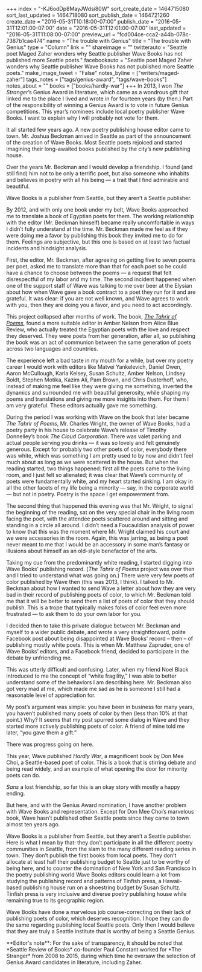 +++
index = "-KJ6odDp8MayJWdsi80W"
sort_create_date = 1464715080
sort_last_updated = 1464718080
sort_publish_date = 1464721260
create_date = "2016-05-31T10:18:00-07:00"
publish_date = "2016-05-31T12:01:00-07:00"
date = "2016-05-31T12:01:00-07:00"
last_updated = "2016-05-31T11:08:00-07:00"
preview_url = "fcd004ce-cca2-a44b-078c-7387b1cae474"
name = "The trouble with Genius"
title = "The trouble with Genius"
type = "Column"
link = ""
shareimage = ""
twitterauto = "Seattle poet Maged Zaher wonders why Seattle publisher Wave Books has not published more Seattle poets."
facebookauto = "Seattle poet Maged Zaher wonders why Seattle publisher Wave Books has not published more Seattle poets."
make_image_tweet = "False"
notes_byline = ["writers/maged-zaher"]
tags_notes = ["tags/genius-award", "tags/wave-books"]
notes_about = ""
books = ["books/hardly-war"]
+++
In 2013, I won *The Stranger*’s Genius Award in literature, which came as a wondrous gift that linked me to the place I lived and wrote in for fourteen years (by then.) Part of the responsibility of winning a Genius Award is to vote in future Genius competitions. This year’s nominees include local poetry publisher Wave Books. I want to explain why I will probably not vote for them.

It all started few years ago. A new poetry publishing house editor came to town. Mr. Joshua Beckman arrived in Seattle as part of the announcement of the creation of Wave Books. Most Seattle poets rejoiced and started imagining their long-awaited books published by the city’s new publishing house. 

Over the years Mr. Beckman and I would develop a friendship. I found (and still find) him not to be only a terrific poet, but also someone who inhabits and believes in poetry with all his being — a trait that I find admirable and beautiful.

<p class="pull-quote">Wave Books is a publisher from Seattle, but they aren’t a Seattle publisher.</p>

By 2012, and with only one book under my belt, Wave Books approached me to translate a book of Egyptian poets for them. The working relationship with the editor (Mr. Beckman himself) became really uncomfortable in ways I didn’t fully understand at the time. Mr. Beckman made me feel as if they were doing me a favor by publishing this book they invited me to do for them. Feelings are subjective, but this one is based on at least two factual incidents and hindsight analysis. 

First, the editor, Mr. Beckman, after agreeing on getting five to seven poems per poet, asked me to translate more than that for each poet so he could have a chance to choose between the poems — a request that felt disrespectful of my labor and my time. The second incident happened when one of the support staff of Wave was talking to me over beer at the Elysian about how when Wave gave a book contract to a poet they run for it and are grateful. It was clear: if you are not well known, and Wave agrees to work with you, then they are doing you a favor, and you need to act accordingly. 

This project collapsed after months of work. The book, [*The Tahrir of Poems*](http://alicebluebooks.blogspot.com/), found a more suitable editor in Amber Nelson from Alice Blue Review, who actually treated the Egyptian poets with the love and respect they deserved. They were poets from her generation, after all, so publishing the book was an act of communion between the same generation of poets across two languages and countries.  

The experience left a bad taste in my mouth for a while, but over my poetry career I would work with editors like Matvei Yankelevich, Daniel Owen, Aaron McCullough, Karla Kelsey, Susan Schultz, Amber Nelson, Lindsey Boldt, Stephen Motika, Kazim Ali, Pam Brown, and Chris Dusterhoff, who, instead of making me feel like they were giving me something, inverted the dynamics and surrounded me with beautiful generosity, while shaping my poems and translations and giving me more insights into them. For them I am very grateful. These editors actually gave me something. 

During the period I was working with Wave on the book that later became *The Tahrir of Poems*, Mr. Charles Wright, the owner of Wave Books, had a poetry party in his house to celebrate Wave’s release of Timothy Donnelley’s book *The Cloud Corporation*. There was valet parking and actual people serving you drinks — it was so lovely and felt genuinely generous. Except for probably two other poets of color, everybody there was white, which was something I am pretty used to by now and didn’t feel much about as long as we were scattered in the house. But when the reading started, two things happened: first all the poets came to the living room, and I just felt so alienated; it was clear that Wave’s community of poets were fundamentally white, and my heart started sinking. I am okay in all the other facets of my life being a minority — say, in the corporate world — but not in poetry. Poetry is the space I get empowerment from. 

The second thing that happened this evening was that Mr. Wright, to signal the beginning of the reading, sat on the very special chair in the living room facing the poet, with  the attendee poets scattered around and sitting and standing in a circle all around. I didn’t need a Foucauldian analysis of power to know that this was the moment where Mr. Wright claimed his court and we were accessories in the room. Again, this was jarring, as being a poet never meant to me that I would be an accessory in some man’s fantasy or illusions about himself as an old-style benefactor of the arts. 

Taking my cue from the predominantly white reading, I started digging into Wave Books’ publishing record. (*The Tahrir of Poems* project was over then and I tried to understand what was going on.) There were very few poets of color published by Wave then (this was 2013, I think). I talked to Mr. Beckman about how I wanted to send Wave a letter about how they are very bad in their record of publishing poets of color, to which Mr. Beckman told me that it will be better to send them a list of poets of color that they should publish. This is a trope that typically makes folks of color feel even more frustrated — to ask them to do your own labor for you. 

I decided then to take this private dialogue between Mr. Beckman and myself to a wider public debate, and wrote a very straightforward, polite Facebook post about being disappointed at Wave Books’ record – then – of publishing mostly white poets. This is when Mr. Matthew Zapruder, one of Wave Books’ editors, and a Facebook friend, decided to participate in the debate by unfriending me. 

This was utterly difficult and confusing. Later, when my friend Noel Black introduced to me the concept of “white fragility,” I was able to better understand some of the behaviors I am describing here.  Mr. Beckman also got very mad at me, which made me sad as he is someone I still had a reasonable level of appreciation for.

My post’s argument was simple: you have been in business for many years, you haven’t published many poets of color by then (less than 10% at that point.) Why? It seems that my post spurred some dialog in Wave and they started more actively publishing poets of color. A friend of mine told me later, “you gave them a gift.” 

There was progress going on here. 

This year, Wave published *Hardly War*, a magnificent book by Don Mee Choi, a Seattle-based poet of color. This is a book that is stirring debate and being read widely, and an example of what opening the door for minority poets can do. 

*Sans* a lost friendship, so far this is an okay story with mostly a happy ending. 

But here, and with the Genius Award nomination, I have another problem with Wave Books and representation. Except for Don Mee Choi’s marvelous book, Wave hasn’t published other Seattle poets since they came to town almost ten years ago. 


Wave Books is a publisher from Seattle, but they aren’t a Seattle publisher. Here is what I mean by that: they don’t participate in all the different poetry communities in Seattle, from the slam to the many different reading series in town. They don’t publish the first books from local poets. They don’t allocate at least half their publishing budget to Seattle just to be worthy of being here, and to counter the domination of New York and San Francisco in the poetry publishing world Wave Books editors could learn a lot from studying the publishing record and patterns of Tinfish press, a Hawaii-based publishing house run on a shoestring budget by Susan Schultz. Tinfish press is very inclusive and diverse poetry publishing house while remaining true to its geographic region.   

Wave Books have done a marvelous job course-correcting on their lack of publishing poets of color, which deserves recognition. I hope they can do the same regarding publishing local Seattle poets. Only then I would believe that they are truly a Seattle institute that is worthy of being a Seattle Genius. 

<p class="footer">**Editor's note**: For the sake of transparency, it should be noted that *Seattle Review of Books* co-founder Paul Constant worked for *The Stranger* from 2008 to 2015, during which time he oversaw the selection of Genius Award candidates in literature, including Zaher.</p>